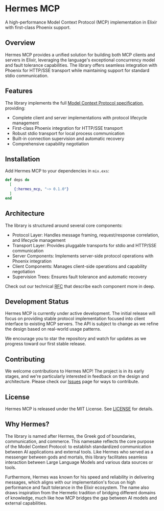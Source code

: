 # Hermes MCP

A high-performance Model Context Protocol (MCP) implementation in Elixir with first-class Phoenix support.

## Overview

Hermes MCP provides a unified solution for building both MCP clients and servers in Elixir, leveraging the language's exceptional concurrency model and fault tolerance capabilities. The library offers seamless integration with Phoenix for HTTP/SSE transport while maintaining support for standard stdio communication.

## Features

The library implements the full [Model Context Protocol specification](https://spec.modelcontextprotocol.io/specification/2024-11-05/), providing:

- Complete client and server implementations with protocol lifecycle management 
- First-class Phoenix integration for HTTP/SSE transport
- Robust stdio transport for local process communication
- Built-in connection supervision and automatic recovery
- Comprehensive capability negotiation

## Installation

Add Hermes MCP to your dependencies in `mix.exs`:

```elixir
def deps do
  [
    {:hermes_mcp, "~> 0.1.0"}
  ]
end
```

## Architecture

The library is structured around several core components:

- Protocol Layer: Handles message framing, request/response correlation, and lifecycle management
- Transport Layer: Provides pluggable transports for stdio and HTTP/SSE communication
- Server Components: Implements server-side protocol operations with Phoenix integration
- Client Components: Manages client-side operations and capability negotiation
- Supervision Trees: Ensures fault tolerance and automatic recovery

Check out our technical [RFC](rfc.md) that describe each component more in deep.

## Development Status

Hermes MCP is currently under active development. The initial release will focus on providing stable protocol implementation focused into client interface to existing MCP servers. The API is subject to change as we refine the design based on real-world usage patterns.

We encourage you to star the repository and watch for updates as we progress toward our first stable release.

## Contributing

We welcome contributions to Hermes MCP! The project is in its early stages, and we're particularly interested in feedback on the design and architecture. Please check our [Issues](https://github.com/cloudwalk/hermes-mcp/issues) page for ways to contribute.

## License

Hermes MCP is released under the MIT License. See [LICENSE](LICENSE) for details.

## Why Hermes?

The library is named after Hermes, the Greek god of boundaries, communication, and commerce. This namesake reflects the core purpose of the Model Context Protocol: to establish standardized communication between AI applications and external tools. Like Hermes who served as a messenger between gods and mortals, this library facilitates seamless interaction between Large Language Models and various data sources or tools.

Furthermore, Hermes was known for his speed and reliability in delivering messages, which aligns with our implementation's focus on high performance and fault tolerance in the Elixir ecosystem. The name also draws inspiration from the Hermetic tradition of bridging different domains of knowledge, much like how MCP bridges the gap between AI models and external capabilities.
